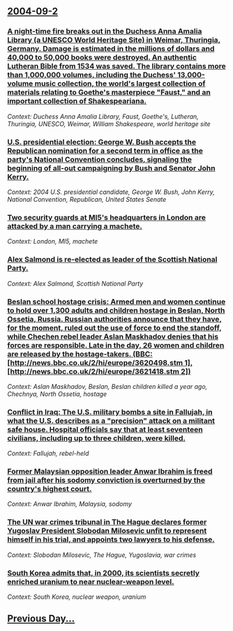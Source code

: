 ## [2004-09-2](/news/2004/09/2/index.md)

### [ A night-time fire breaks out in the Duchess Anna Amalia Library (a UNESCO World Heritage Site) in Weimar, Thuringia, Germany. Damage is estimated in the millions of dollars and 40,000 to 50,000 books were destroyed. An authentic Lutheran Bible from 1534 was saved. The library contains more than 1,000,000 volumes, including the Duchess' 13,000-volume music collection, the world's largest collection of materials relating to Goethe's masterpiece "Faust," and an important collection of Shakespeariana. ](/news/2004/09/2/a-night-time-fire-breaks-out-in-the-duchess-anna-amalia-library-a-unesco-world-heritage-site-in-weimar-thuringia-germany-damage-is-est.md)
_Context: Duchess Anna Amalia Library, Faust, Goethe's, Lutheran, Thuringia, UNESCO, Weimar, William Shakespeare, world heritage site_

### [ U.S. presidential election: George W. Bush accepts the Republican nomination for a second term in office as the party's National Convention concludes, signaling the beginning of all-out campaigning by Bush and Senator John Kerry.](/news/2004/09/2/u-s-presidential-election-george-w-bush-accepts-the-republican-nomination-for-a-second-term-in-office-as-the-party-s-national-convention.md)
_Context: 2004 U.S. presidential candidate, George W. Bush, John Kerry, National Convention, Republican, United States Senate_

### [ Two security guards at MI5's headquarters in London are attacked by a man carrying a machete. ](/news/2004/09/2/two-security-guards-at-mi5-s-headquarters-in-london-are-attacked-by-a-man-carrying-a-machete.md)
_Context: London, MI5, machete_

### [ Alex Salmond is re-elected as leader of the Scottish National Party. ](/news/2004/09/2/alex-salmond-is-re-elected-as-leader-of-the-scottish-national-party.md)
_Context: Alex Salmond, Scottish National Party_

### [ Beslan school hostage crisis: Armed men and women continue to hold over 1,300 adults and children hostage in Beslan, North Ossetia, Russia. Russian authorities announce that they have, for the moment, ruled out the use of force to end the standoff, while Chechen rebel leader Aslan Maskhadov denies that his forces are responsible. Late in the day, 26 women and children are released by the hostage-takers. (BBC: [http://news.bbc.co.uk/2/hi/europe/3620498.stm 1], [http://news.bbc.co.uk/2/hi/europe/3621418.stm 2])](/news/2004/09/2/beslan-school-hostage-crisis-armed-men-and-women-continue-to-hold-over-1-300-adults-and-children-hostage-in-beslan-north-ossetia-russia.md)
_Context: Aslan Maskhadov, Beslan, Beslan children killed a year ago, Chechnya, North Ossetia, hostage_

### [ Conflict in Iraq: The U.S. military bombs a site in Fallujah, in what the U.S. describes as a "precision" attack on a militant safe house. Hospital officials say that at least seventeen civilians, including up to three children, were killed. ](/news/2004/09/2/conflict-in-iraq-the-u-s-military-bombs-a-site-in-fallujah-in-what-the-u-s-describes-as-a-precision-attack-on-a-militant-safe-house.md)
_Context: Fallujah, rebel-held_

### [ Former Malaysian opposition leader Anwar Ibrahim is freed from jail after his sodomy conviction is overturned by the country's highest court. ](/news/2004/09/2/former-malaysian-opposition-leader-anwar-ibrahim-is-freed-from-jail-after-his-sodomy-conviction-is-overturned-by-the-country-s-highest-cour.md)
_Context: Anwar Ibrahim, Malaysia, sodomy_

### [ The UN war crimes tribunal in The Hague declares former Yugoslav President Slobodan Milosevic unfit to represent himself in his trial, and appoints two lawyers to his defense. ](/news/2004/09/2/the-un-war-crimes-tribunal-in-the-hague-declares-former-yugoslav-president-slobodan-miloa-evic-unfit-to-represent-himself-in-his-trial-and.md)
_Context: Slobodan Milosevic, The Hague, Yugoslavia, war crimes_

### [ South Korea admits that, in 2000, its scientists secretly enriched uranium to near nuclear-weapon level. ](/news/2004/09/2/south-korea-admits-that-in-2000-its-scientists-secretly-enriched-uranium-to-near-nuclear-weapon-level.md)
_Context: South Korea, nuclear weapon, uranium_

## [Previous Day...](/news/2004/09/1/index.md)


